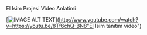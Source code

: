 El Isim Projesi Video Anlatimi

[![IMAGE ALT TEXT](http://img.youtube.com/vi/8Tf6chQ-BN8/0.jpg)](http://www.youtube.com/watch?v=https://youtu.be/8Tf6chQ-BN8"El Isim tanıtım video")